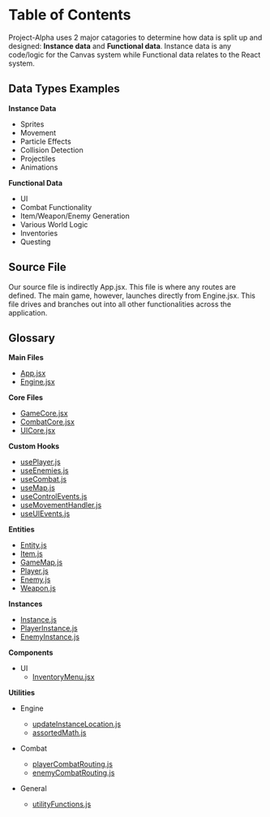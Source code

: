 # Table of Contents

Project-Alpha uses 2 major catagories to determine how data is split up and designed: **Instance data** and **Functional data**. Instance data is any code/logic for the Canvas system while Functional data relates to the React system.

## Data Types Examples

**Instance Data**

- Sprites
- Movement
- Particle Effects
- Collision Detection
- Projectiles
- Animations

**Functional Data**

- UI
- Combat Functionality
- Item/Weapon/Enemy Generation
- Various World Logic
- Inventories
- Questing

## Source File

Our source file is indirectly App.jsx. This file is where any routes are defined. The main game, however, launches directly from Engine.jsx. This file drives and branches out into all other functionalities across the application.

## Glossary

**Main Files**

- [App.jsx]()
- [Engine.jsx]()

**Core Files**

- [GameCore.jsx]()
- [CombatCore.jsx]()
- [UICore.jsx]()

**Custom Hooks**

- [usePlayer.js]()
- [useEnemies.js]()
- [useCombat.js]()
- [useMap.js]()
- [useControlEvents.js]()
- [useMovementHandler.js]()
- [useUIEvents.js]()

**Entities**

- [Entity.js]()
- [Item.js]()
- [GameMap.js]()
- [Player.js]()
- [Enemy.js]()
- [Weapon.js]()

**Instances**

- [Instance.js]()
- [PlayerInstance.js]()
- [EnemyInstance.js]()

**Components**

- UI
  - [InventoryMenu.jsx]()

**Utilities**

- Engine

  - [updateInstanceLocation.js]()
  - [assortedMath.js]()

- Combat

  - [playerCombatRouting.js]()
  - [enemyCombatRouting.js]()

- General
  - [utilityFunctions.js]()
